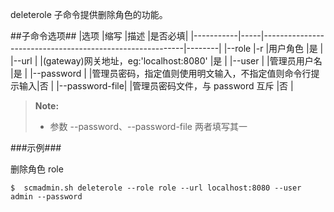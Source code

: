 deleterole 子命令提供删除角色的功能。

##子命令选项##
|选项       |缩写 |描述                                                      |是否必填|
|-----------|-----|----------------------------------------------------------|--------|
|--role     |-r   |用户角色                                                  |是      |
|--url      |     |(gateway)网关地址，eg:'localhost:8080'                    |是      |
|--user     |     |管理员用户名                                              |是      |
|--password |     |管理员密码，指定值则使用明文输入，不指定值则命令行提示输入|否      |
|--password-file| |管理员密码文件，与 password 互斥                          |否      |

>  **Note:**
>
>  * 参数 --password、--password-file 两者填写其一

###示例###

删除角色 role

   ```lang-javascript
   $  scmadmin.sh deleterole --role role --url localhost:8080 --user admin --password
   ```